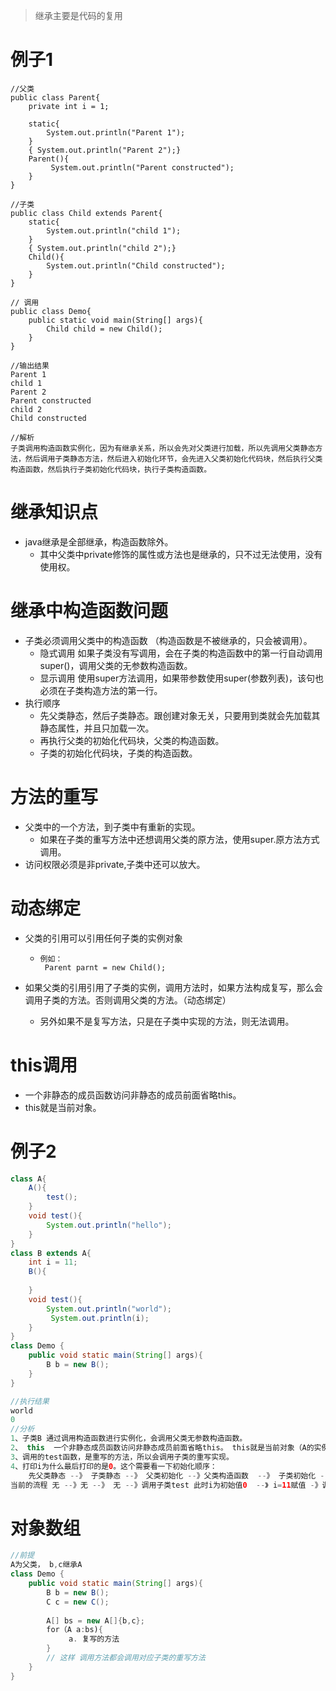 > 继承主要是代码的复用

# 例子1

```
//父类
public class Parent{
    private int i = 1;
    
    static{
        System.out.println("Parent 1");
    }
    { System.out.println("Parent 2");}
    Parent(){
         System.out.println("Parent constructed");
    }
}

//子类
public class Child extends Parent{
	static{
        System.out.println("child 1");
    }
    { System.out.println("child 2");}
    Child(){
        System.out.println("Child constructed");
    }
}

// 调用
public class Demo{
	public static void main(String[] args){
        Child child = new Child();
	}
}

//输出结果
Parent 1
child 1
Parent 2
Parent constructed
child 2
Child constructed

//解析
子类调用构造函数实例化，因为有继承关系，所以会先对父类进行加载，所以先调用父类静态方法，然后调用子类静态方法，然后进入初始化环节，会先进入父类初始化代码块，然后执行父类构造函数，然后执行子类初始化代码块，执行子类构造函数。
```

# 继承知识点

* java继承是全部继承，构造函数除外。
  * 其中父类中private修饰的属性或方法也是继承的，只不过无法使用，没有使用权。





# 继承中构造函数问题

* 子类必须调用父类中的构造函数 （构造函数是不被继承的，只会被调用）。
  * 隐式调用   如果子类没有写调用，会在子类的构造函数中的第一行自动调用super()，调用父类的无参数构造函数。
  * 显示调用  使用super方法调用，如果带参数使用super(参数列表)，该句也必须在子类构造方法的第一行。
* 执行顺序
  * 先父类静态，然后子类静态。跟创建对象无关，只要用到类就会先加载其静态属性，并且只加载一次。
  * 再执行父类的初始化代码块，父类的构造函数。
  * 子类的初始化代码块，子类的构造函数。

# 方法的重写

* 父类中的一个方法，到子类中有重新的实现。
  * 如果在子类的重写方法中还想调用父类的原方法，使用super.原方法方式调用。
* 访问权限必须是非private,子类中还可以放大。

# 动态绑定

* 父类的引用可以引用任何子类的实例对象

  * ``` 
    例如：
     Parent parnt = new Child();
    
    ```

* 如果父类的引用引用了子类的实例，调用方法时，如果方法构成复写，那么会调用子类的方法。否则调用父类的方法。（动态绑定）

  * 另外如果不是复写方法，只是在子类中实现的方法，则无法调用。

# this调用

* 一个非静态的成员函数访问非静态的成员前面省略this。
* this就是当前对象。

# 例子2

```java
class A{
    A(){
        test();
    }
    void test(){
        System.out.println("hello");
    }
}
class B extends A{
    int i = 11;
    B(){
        
    }
    void test(){
        System.out.println("world");
         System.out.println(i);
    }
}
class Demo {
    public void static main(String[] args){
        B b = new B();
    }
}

//执行结果
world
0
//分析
1、子类B 通过调用构造函数进行实例化，会调用父类无参数构造函数。
2、 this  一个非静态成员函数访问非静态成员前面省略this。 this就是当前对象（A的实例引用），而这个this的对象当下是B，构成了父类的引用引用了子类的实例
3、调用的test函数，是重写的方法，所以会调用子类的重写实现。
4、打印i为什么最后打印的是0。这个需要看一下初始化顺序：
	先父类静态 --》 子类静态 --》 父类初始化 --》父类构造函数  --》 子类初始化 --》子类构造函数
当前的流程 无 --》无 --》 无 --》调用子类test 此时i为初始值0  --》 i=11赋值 -》调用子类构造函数
```

# 对象数组

``` java
//前提
A为父类， b,c继承A
class Demo {
    public void static main(String[] args){
        B b = new B();
        C c = new C();
        
        A[] bs = new A[]{b,c};
        for（A a:bs){
        	 a. 复写的方法
        }
        // 这样 调用方法都会调用对应子类的重写方法
    }
}

```



